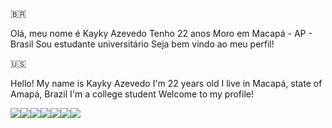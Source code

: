 🇧🇷

Olá, meu nome é Kayky Azevedo
Tenho 22 anos
Moro em Macapá - AP - Brasil
Sou estudante universitário
Seja bem vindo ao meu perfil!

🇺🇸

Hello! My name is Kayky Azevedo
I'm 22 years old
I live in Macapá, state of Amapá, Brazil
I'm a college student
Welcome to my profile!


<img src="https://img.shields.io/badge/Docker-2496ED?style=for-the-badge&logo=docker&logoColor=white" /><img src="https://img.shields.io/badge/Terraform-7B42BC?style=for-the-badge&logo=terraform&logoColor=white"/><img src="https://img.shields.io/badge/Kubernetes-326DE6?style=for-the-badge&logo=kubernetes&logoColor=white" /><img src="https://img.shields.io/badge/Linux-E34F26?style=for-the-badge&logo=linux&logoColor=black"/><img src="https://img.shields.io/badge/Microsoft_Azure-0089D6?style=for-the-badge&logo=microsoft-azure&logoColor=white" /><img src="https://img.shields.io/badge/PostgreSQL-316192?style=for-the-badge&logo=postgresql&logoColor=white" /><img src="https://img.shields.io/badge/Python-14354C?style=for-the-badge&logo=python&logoColor=white"/>
